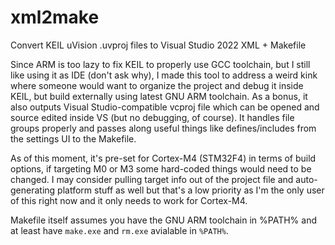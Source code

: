 # xml2make
Convert KEIL uVision .uvproj files to Visual Studio 2022 XML + Makefile

Since ARM is too lazy to fix KEIL to properly use GCC toolchain, but I still like using it as IDE (don't ask why),
I made this tool to address a weird kink where someone would want to organize the project and debug it inside KEIL, 
but build externally using latest GNU ARM toolchain. As a bonus, it also outputs Visual Studio-compatible vcproj file
which can be opened and source edited inside VS (but no debugging, of course). It handles file groups properly and passes
along useful things like defines/includes from the settings UI to the Makefile.

As of this moment, it's pre-set for Cortex-M4 (STM32F4) in terms of build options, if targeting M0 or M3 some hard-coded
things would need to be changed. I may consider pulling target info out of the project file and auto-generating platform
stuff as well but that's a low priority as I'm the only user of this right now and it only needs to work for Cortex-M4.

Makefile itself assumes you have the GNU ARM toolchain in %PATH% and at least have `make.exe` and `rm.exe` avialable in `%PATH%`.
